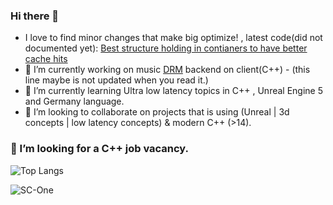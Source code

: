 ### Hi there 👋

- I love to find minor changes that make big optimize! , latest code(did not documented yet): [Best structure holding in contianers to have better cache hits ](https://gist.github.com/SC-One/328f3b0e6d75b5454d18b7e9bbda45fd)
- 🔭 I’m currently working on music [DRM]([https://www.google.com](https://en.wikipedia.org/wiki/Digital_rights_management) "Digital rights management") backend on client(C++) - (this line maybe is not updated when you read it.)
- 🌱 I’m currently learning Ultra low latency topics in C++ , Unreal Engine 5  and Germany language.
- 👯 I’m looking to collaborate on projects that is using (Unreal | 3d concepts | low latency concepts) & modern C++ (>14). 

### 🤔 I’m looking for a C++ job vacancy.
 
![Top Langs](https://github-readme-stats.vercel.app/api/top-langs/?username=sc-one&layout=compact&show_icons=true) 

![SC-One](https://github-readme-stats.vercel.app/api?username=SC-One&show_icons=true&theme=shades-of-purple)


<!--
**SC-One/SC-One** is a ✨ _special_ ✨ repository because its `README.md` (this file) appears on your GitHub profile.

Here are some ideas to get you started:

- 🔭 I’m currently working on ...
- 🌱 I’m currently learning ...
- 👯 I’m looking to collaborate on ...
- 🤔 I’m looking for help with ...
- 💬 Ask me about ...
- 📫 How to reach me: ...
- 😄 Pronouns: ...
- ⚡ Fun fact: ...
[![GitHub Streak](http://github-readme-streak-stats.herokuapp.com?user=Sc-One&theme=dark&hide_border=true)](https://git.io/streak-stats)
-->
